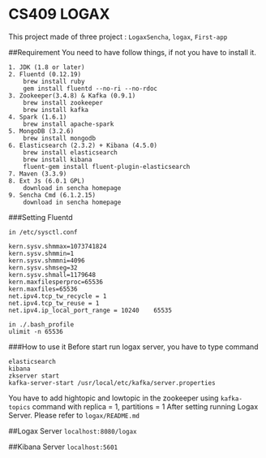 # CS409 LOGAX
This project made of three project : `LogaxSencha`, `logax`, `First-app`

##Requirement
You need to have follow things, if not you have to install it.

	1. JDK (1.8 or later)
	2. Fluentd (0.12.19)
		brew install ruby
		gem install fluentd --no-ri --no-rdoc
	3. Zookeeper(3.4.8) & Kafka (0.9.1)
		brew install zookeeper
		brew install kafka
	4. Spark (1.6.1)
		brew install apache-spark
	5. MongoDB (3.2.6)
		brew install mongodb
	6. Elasticsearch (2.3.2) + Kibana (4.5.0)
		brew install elasticsearch
		brew install kibana
		fluent-gem install fluent-plugin-elasticsearch
	7. Maven (3.3.9)
	8. Ext Js (6.0.1 GPL)
		download in sencha homepage
	9. Sencha Cmd (6.1.2.15)
		download in sencha homepage

###Setting Fluentd
```
in /etc/sysctl.conf

kern.sysv.shmmax=1073741824
kern.sysv.shmmin=1
kern.sysv.shmmni=4096
kern.sysv.shmseg=32
kern.sysv.shmall=1179648
kern.maxfilesperproc=65536
kern.maxfiles=65536
net.ipv4.tcp_tw_recycle = 1
net.ipv4.tcp_tw_reuse = 1
net.ipv4.ip_local_port_range = 10240    65535

in ./.bash_profile
ulimit -n 65536
```

###How to use it
Before start run logax server, you have to type command
```
elasticsearch
kibana
zkserver start
kafka-server-start /usr/local/etc/kafka/server.properties
```
You have to add hightopic and lowtopic in the zookeeper using `kafka-topics` command with replica = 1, partitions = 1
After setting running Logax Server.
Please refer to `logax/README.md`

##Logax Server
`localhost:8080/logax`

##Kibana Server
`localhost:5601`

